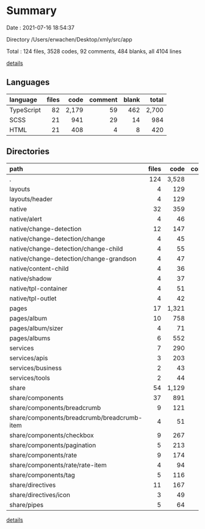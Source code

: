 # Summary

Date : 2021-07-16 18:54:37

Directory /Users/erwachen/Desktop/xmly/src/app

Total : 124 files,  3528 codes, 92 comments, 484 blanks, all 4104 lines

[details](details.md)

## Languages
| language | files | code | comment | blank | total |
| :--- | ---: | ---: | ---: | ---: | ---: |
| TypeScript | 82 | 2,179 | 59 | 462 | 2,700 |
| SCSS | 21 | 941 | 29 | 14 | 984 |
| HTML | 21 | 408 | 4 | 8 | 420 |

## Directories
| path | files | code | comment | blank | total |
| :--- | ---: | ---: | ---: | ---: | ---: |
| . | 124 | 3,528 | 92 | 484 | 4,104 |
| layouts | 4 | 129 | 1 | 13 | 143 |
| layouts/header | 4 | 129 | 1 | 13 | 143 |
| native | 32 | 359 | 6 | 91 | 456 |
| native/alert | 4 | 46 | 0 | 11 | 57 |
| native/change-detection | 12 | 147 | 3 | 30 | 180 |
| native/change-detection/change | 4 | 45 | 0 | 10 | 55 |
| native/change-detection/change-child | 4 | 55 | 2 | 10 | 67 |
| native/change-detection/change-grandson | 4 | 47 | 1 | 10 | 58 |
| native/content-child | 4 | 36 | 0 | 12 | 48 |
| native/shadow | 4 | 37 | 0 | 12 | 49 |
| native/tpl-container | 4 | 51 | 3 | 14 | 68 |
| native/tpl-outlet | 4 | 42 | 0 | 12 | 54 |
| pages | 17 | 1,321 | 45 | 101 | 1,467 |
| pages/album | 10 | 758 | 39 | 62 | 859 |
| pages/album/sizer | 4 | 71 | 17 | 24 | 112 |
| pages/albums | 6 | 552 | 6 | 35 | 593 |
| services | 7 | 290 | 11 | 60 | 361 |
| services/apis | 3 | 203 | 11 | 38 | 252 |
| services/business | 2 | 43 | 0 | 12 | 55 |
| services/tools | 2 | 44 | 0 | 10 | 54 |
| share | 54 | 1,129 | 29 | 191 | 1,349 |
| share/components | 37 | 891 | 25 | 138 | 1,054 |
| share/components/breadcrumb | 9 | 121 | 0 | 27 | 148 |
| share/components/breadcrumb/breadcrumb-item | 4 | 51 | 0 | 11 | 62 |
| share/components/checkbox | 9 | 267 | 23 | 38 | 328 |
| share/components/pagination | 5 | 213 | 2 | 20 | 235 |
| share/components/rate | 9 | 174 | 0 | 36 | 210 |
| share/components/rate/rate-item | 4 | 94 | 0 | 15 | 109 |
| share/components/tag | 5 | 116 | 0 | 17 | 133 |
| share/directives | 11 | 167 | 4 | 29 | 200 |
| share/directives/icon | 3 | 49 | 2 | 5 | 56 |
| share/pipes | 5 | 64 | 0 | 20 | 84 |

[details](details.md)